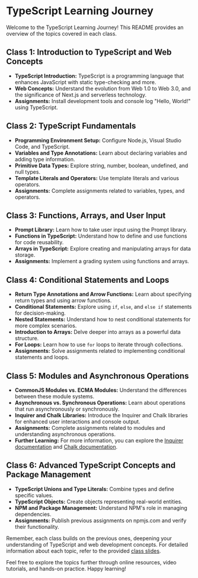 # TypeScript Learning Journey

Welcome to the TypeScript Learning Journey! This README provides an overview of the topics covered in each class.

## Class 1: Introduction to TypeScript and Web Concepts

- **TypeScript Introduction:** TypeScript is a programming language that enhances JavaScript with static type-checking and more.
- **Web Concepts:** Understand the evolution from Web 1.0 to Web 3.0, and the significance of Next.js and serverless technology.
- **Assignments:** Install development tools and console log "Hello, World!" using TypeScript.

## Class 2: TypeScript Fundamentals

- **Programming Environment Setup:** Configure Node.js, Visual Studio Code, and TypeScript.
- **Variables and Type Annotations:** Learn about declaring variables and adding type information.
- **Primitive Data Types:** Explore string, number, boolean, undefined, and null types.
- **Template Literals and Operators:** Use template literals and various operators.
- **Assignments:** Complete assignments related to variables, types, and operators.

## Class 3: Functions, Arrays, and User Input

- **Prompt Library:** Learn how to take user input using the Prompt library.
- **Functions in TypeScript:** Understand how to define and use functions for code reusability.
- **Arrays in TypeScript:** Explore creating and manipulating arrays for data storage.
- **Assignments:** Implement a grading system using functions and arrays.

## Class 4: Conditional Statements and Loops

- **Return Type Annotations and Arrow Functions:** Learn about specifying return types and using arrow functions.
- **Conditional Statements:** Explore using `if`, `else`, and `else if` statements for decision-making.
- **Nested Statements:** Understand how to nest conditional statements for more complex scenarios.
- **Introduction to Arrays:** Delve deeper into arrays as a powerful data structure.
- **For Loops:** Learn how to use `for` loops to iterate through collections.
- **Assignments:** Solve assignments related to implementing conditional statements and loops.

## Class 5: Modules and Asynchronous Operations

- **CommonJS Modules vs. ECMA Modules:** Understand the differences between these module systems.
- **Asynchronous vs. Synchronous Operations:** Learn about operations that run asynchronously or synchronously.
- **Inquirer and Chalk Libraries:** Introduce the Inquirer and Chalk libraries for enhanced user interactions and console output.
- **Assignments:** Complete assignments related to modules and understanding asynchronous operations.
- **Further Learning:** For more information, you can explore the [Inquirer documentation](https://www.npmjs.com/package/inquirer) and [Chalk documentation](https://www.npmjs.com/package/chalk).

## Class 6: Advanced TypeScript Concepts and Package Management

- **TypeScript Unions and Type Literals:** Combine types and define specific values.
- **TypeScript Objects:** Create objects representing real-world entities.
- **NPM and Package Management:** Understand NPM's role in managing dependencies.
- **Assignments:** Publish previous assignments on npmjs.com and verify their functionality.

Remember, each class builds on the previous ones, deepening your understanding of TypeScript and web development concepts. For detailed information about each topic, refer to the provided [class slides](https://docs.google.com/presentation/d/1-7Kb3laJjJ68mOTF9v0fHImk5vTol0CeE43Sg8hoUXQ/mobilepresent#slide=id.gcb9a0b074_1_0).

Feel free to explore the topics further through online resources, video tutorials, and hands-on practice. Happy learning!
